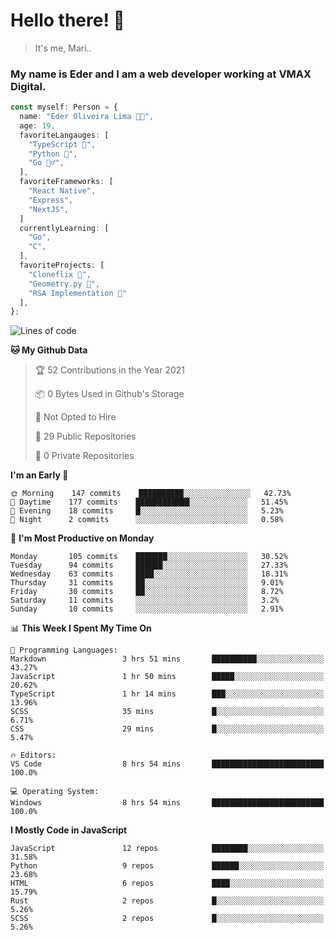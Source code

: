 # Hello there! 👋

> It's me, Mari..

### My name is Eder and I am a web developer working at **VMAX Digital**.

```TypeScript
const myself: Person = {
  name: "Eder Oliveira Lima 👨‍💻",
  age: 19,
  favoriteLangauges: [
    "TypeScript 📘",
    "Python 🐍",
    "Go 🚶‍♂️",
  ],
  favoriteFrameworks: [
    "React Native",
    "Express",
    "NextJS",
  ]
  currentlyLearning: [
    "Go",
    "C",
  ],
  favoriteProjects: [
    "Cloneflix 🎥",
    "Geometry.py 📐",
    "RSA Implementation 🔐"
  ],
};


```

<!--START_SECTION:waka-->
![Lines of code](https://img.shields.io/badge/From%20Hello%20World%20I%27ve%20Written-196737%20lines%20of%20code-blue)

**🐱 My Github Data** 

> 🏆 52 Contributions in the Year 2021
 > 
> 📦 0 Bytes Used in Github's Storage 
 > 
> 🚫 Not Opted to Hire
 > 
> 📜 29 Public Repositories 
 > 
> 🔑 0 Private Repositories  
 > 
**I'm an Early 🐤** 

```text
🌞 Morning    147 commits    ██████████░░░░░░░░░░░░░░░   42.73% 
🌆 Daytime    177 commits    ████████████░░░░░░░░░░░░░   51.45% 
🌃 Evening    18 commits     █░░░░░░░░░░░░░░░░░░░░░░░░   5.23% 
🌙 Night      2 commits      ░░░░░░░░░░░░░░░░░░░░░░░░░   0.58%

```
📅 **I'm Most Productive on Monday** 

```text
Monday       105 commits    ███████░░░░░░░░░░░░░░░░░░   30.52% 
Tuesday      94 commits     ██████░░░░░░░░░░░░░░░░░░░   27.33% 
Wednesday    63 commits     ████░░░░░░░░░░░░░░░░░░░░░   18.31% 
Thursday     31 commits     ██░░░░░░░░░░░░░░░░░░░░░░░   9.01% 
Friday       30 commits     ██░░░░░░░░░░░░░░░░░░░░░░░   8.72% 
Saturday     11 commits     ░░░░░░░░░░░░░░░░░░░░░░░░░   3.2% 
Sunday       10 commits     ░░░░░░░░░░░░░░░░░░░░░░░░░   2.91%

```


📊 **This Week I Spent My Time On** 

```text
💬 Programming Languages: 
Markdown                 3 hrs 51 mins       ██████████░░░░░░░░░░░░░░░   43.27% 
JavaScript               1 hr 50 mins        █████░░░░░░░░░░░░░░░░░░░░   20.62% 
TypeScript               1 hr 14 mins        ███░░░░░░░░░░░░░░░░░░░░░░   13.96% 
SCSS                     35 mins             █░░░░░░░░░░░░░░░░░░░░░░░░   6.71% 
CSS                      29 mins             █░░░░░░░░░░░░░░░░░░░░░░░░   5.47%

🔥 Editors: 
VS Code                  8 hrs 54 mins       █████████████████████████   100.0%

💻 Operating System: 
Windows                  8 hrs 54 mins       █████████████████████████   100.0%

```

**I Mostly Code in JavaScript** 

```text
JavaScript               12 repos            ████████░░░░░░░░░░░░░░░░░   31.58% 
Python                   9 repos             ██████░░░░░░░░░░░░░░░░░░░   23.68% 
HTML                     6 repos             ████░░░░░░░░░░░░░░░░░░░░░   15.79% 
Rust                     2 repos             █░░░░░░░░░░░░░░░░░░░░░░░░   5.26% 
SCSS                     2 repos             █░░░░░░░░░░░░░░░░░░░░░░░░   5.26%

```



<!--END_SECTION:waka-->
